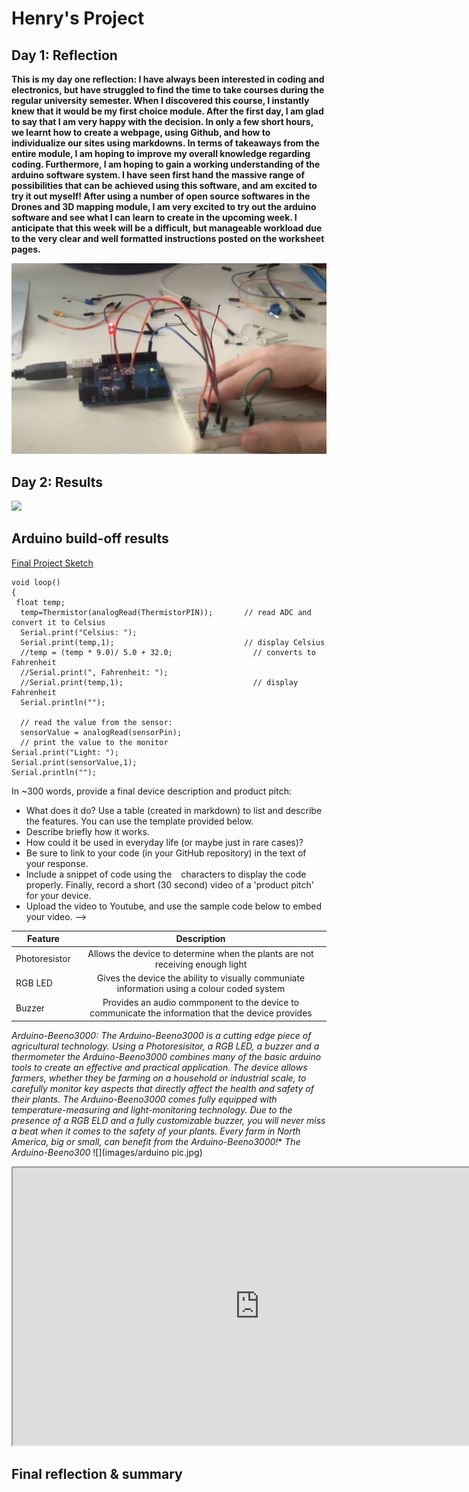 # Henry's Project
<!--
Welcome to your project page for Electronics for the Rest of Us. You'll use this page to describe and showcase your work throughout the module. 
A place for each deliverable has been created below for you in this markdown document. 
Note that comments (such as this) will not appear in the final markdown document (which you can view with the "Preview" button).
-->


## Day 1: Reflection
<!--
In this section, provide a ~250 word reflection on your first day of the module, and discuss why you're interested in this module and what you hope to take away from it.

You're also asked to insert a photo that represents your accomplishments on your first day. 
- Take a photo of you working or one of your circuits and upload it to the /docs/images/ folder of this repository. 
- Then, insert your photo into your document by modifying the markdown example that has been inserted below.
-->

<!--
Inserting an image takes the form: 
![image alt text](url/to/photo "Logo Title Text")
See the following webpage for more information: https://github.com/adam-p/markdown-here/wiki/Markdown-Cheatsheet#images
Replace the elements below to insert your picture.
--> 
**This is my day one reflection:
I have always been interested in coding and electronics, but have struggled to find the time to take courses during the regular university semester. When I discovered this course, I instantly knew that it would be my first choice module. After the first day, I am glad to say that I am very happy with the decision. In only a few short hours, we learnt how to create a webpage, using Github, and how to individualize our sites using markdowns. In terms of takeaways from the entire module, I am hoping to improve my overall knowledge regarding coding. Furthermore, I am hoping to gain a working understanding of the  arduino software system. I have seen first hand the massive range of possibilities that can be achieved using this software, and am excited to try it out myself! After using a number of open source softwares in the Drones and 3D mapping module, I am very excited to try out the arduino software and see what I can learn to create in the upcoming week. I anticipate that this week will be a difficult, but manageable workload due to the very clear and well formatted instructions posted on the worksheet pages.**

![](images/IMG-0417.jpg)

## Day 2: Results
<!--
Upload your fully-commented Arduino sketch from your final Day 2 build task--a thermometer connected to an RDB LED--into your GitHub repository.
Provide a short (~150 words) summary of your work on this circuit:

** 
- How does your device work?
- What was challenging? 
- What worked? What didn't? 
- Be sure to link to your code (in your GitHub repository) in the text of your response.
-->
![](docs/thermistor___RBG_v5.ino)

## Arduino build-off results
[Final Project Sketch](https://github.com/inspire-1a03/intersession-2020-hchallen/blob/master/docs/ex._17__final_may22.ino)
```
void loop()
{
 float temp;
  temp=Thermistor(analogRead(ThermistorPIN));       // read ADC and  convert it to Celsius
  Serial.print("Celsius: ");
  Serial.print(temp,1);                             // display Celsius
  //temp = (temp * 9.0)/ 5.0 + 32.0;                  // converts to  Fahrenheit
  //Serial.print(", Fahrenheit: ");
  //Serial.print(temp,1);                             // display  Fahrenheit
  Serial.println("");  
  
  // read the value from the sensor:
  sensorValue = analogRead(sensorPin);
  // print the value to the monitor
Serial.print("Light: ");
Serial.print(sensorValue,1); 
Serial.println("");  
```

In ~300 words, provide a final device description and product pitch: 
- What does it do? Use a table (created in markdown) to list and describe the features. You can use the template provided below. 
- Describe briefly how it works.
- How could it be used in everyday life (or maybe just in rare cases)? 
- Be sure to link to your code (in your GitHub repository) in the text of your response.
- Include a snippet of code using the ``` ``` characters to display the code properly. 
Finally, record a short (30 second) video of a 'product pitch' for your device. 
- Upload the video to Youtube, and use the sample code below to embed your video.
-->


<!--
Below is a general markdown table template. 
You can find more information at these links: 
- https://github.com/adam-p/markdown-here/wiki/Markdown-Cheatsheet#tables

-->

| Feature     |                                           Description                                                     |
|-------------|:---------------------------------------------------------------------------------------------------------:|
|Photoresistor|Allows the device to determine when the plants are not receiving enough light                              |
|RGB LED      |Gives the device the ability to visually communiate information using a colour coded system                |            |Thermometer  |Allows the device to monitor termperatures and tell if it is too hot or too cold for the plants            |     
| Buzzer      |Provides an audio commponent to the device to communicate the information that the device provides         |

*Arduino-Beeno3000: 
The Arduino-Beeno3000 is a cutting edge piece of agricultural technology. Using a Photoresisitor, a RGB LED, a buzzer and a thermometer the Arduino-Beeno3000 combines many of the basic arduino tools to create an effective and practical application. The device allows farmers, whether they be farming on a household or industrial scale, to carefully monitor key aspects that directly affect the health and safety of their plants. The Arduino-Beeno3000 comes fully equipped with temperature-measuring and light-monitoring technology. Due to the presence of a RGB ELD and a fully customizable buzzer, you will never miss a beat when it comes to the safety of your plants. Every farm in North America, big or small, can benefit from the Arduino-Beeno3000!**
*The Arduino-Beeno300*
![](images/arduino pic.jpg)

<!--
Below is an example of embedding a YouTube video in a markdown document for use in GitHub pages. 
Note that this video won't show when previewing the document in GitHub--it only works on the GitHub pages webpage. 
- Once your YouTube video is uploaded, right click and select ```<> Copy embed code```. 
- You can paste this code directly into your markdown document. 
- Note that you may want to adjust the width and height parameters to make it fit well in your webpage
-->

<iframe width="789" height="444" src="https://www.youtube.com/watch?v=Kh423OQsQEM"accelerometer; autoplay; encrypted-media; gyroscope; picture-in-picture" allowfullscreen></iframe>


## Final reflection & summary
<!--
In ~300 words:
- Summarize your experience in this module. What you learned, what you liked, what you found challenging.
- Reflect upon your learning and its relevance in your life.
-->
